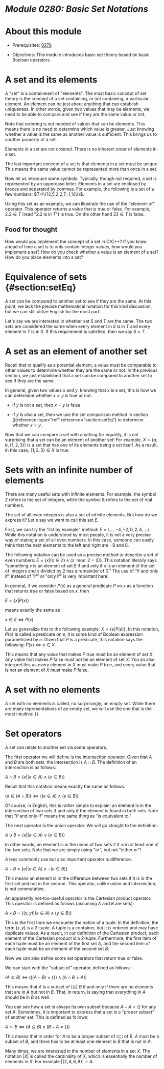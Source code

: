 # _Module 0280: Basic Set Notations_

# About this module

-   Prerequisites: [0279](../0279)

-   Objectives: This module introduces basic set theory based on basic
    Boolean operators.

# A set and its elements

A "set" is a containment of "elements". The most basic concept of set
theory is the concept of a set containing, or not containing, a
particular element. An element can be just about anything that can
establish uniqueness. In other words, given two values that may be
elements, we need to be able to compare and see if they are the same
value or not.

Note that ordering is not needed of values that can be elements. This
means there is no need to determine which value is greater. Just knowing
whether a value is the same as another value is sufficient. This brings
us to another property of a set.

Elements in a set are not ordered. There is no inherent order of
elements in a set.

The last important concept of a set is that elements in a set must be
unique. This means the same value cannot be represented more than once
in a set.

Now let us introduce some symbols. Typically, though not required, a set
is represented by an uppercase letter. Elements in a set are enclosed by
braces and separated by commas. For example, the following is a set of a
few numbers: $T=\\{12,5,2.2,7,-1,10\\}$.

Using this set as an example, we can illustrate the use of the
"element-of" operator. This operator returns a value that is true or
false. For example, $2.2 \in T$ (read "2.2 is in $T$") is true. On the
other hand $23 \in T$ is false.

## Food for thought

How would you implement the concept of a set in C/C++? If you know ahead
of time a set is to only contain integer values, how would you implement
a set? How do you check whether a value is an element of a set? How do
you place elements into a set?

# Equivalence of sets {#section:setEq}

A set can be compared to another set to see if they are the same. At
this point, we lack the precise mathematical notation for this kind
discussion, but we can still utilize English for the most part.

Let's say we are interested in whether set $S$ and $T$ are the same. The
two sets are considered the same when every element in $S$ is in $T$ and
every element in $T$ is in $S$. If this requirement is satisfied, then
we say $S=T$.

# A set as an element of another set

Recall that to qualify as a potential element, a value must be
comparable to other values to determine whether they are the same or
not. In the previous section, we just established that a set can be
compared to another set to see if they are the same.

In general, given two values $x$ and $y$, knowing that $x$ is a set,
this is how we can determine whether $x=y$ is true or not:

-   if $y$ is not a set, then $x=y$ is false

-   if $y$ is also a set, then we use the set comparison method in
    section [3](#section:setEq){reference-type="ref"
    reference="section:setEq"} to determine whether $x=y$.

Now that we can compare a set with anything for equality, it is not
surprising that a set can be an element of another set! For example,
$X=\{a,b,\{1,2,3\}\}$ is a set that has one of its elements being a set
itself. As a result, in this case, $\{1,2,3\} \in X$ is true.

# Sets with an infinite number of elements

There are many useful sets with infinite elements. For example, the
symbol $\mathbb{Z}$ refers to the set of integers, while the symbol
$\mathbb{R}$ refers to the set of real numbers.

The set of all even integers is also a set of infinite elements. But how
do we express it? Let's say we want to call this set $E$.

First, we can try the "list by example" method:
$E=\{\dots, -4, -2, 0, 2, 4, \dots\}$. While this notation is understood
by most people, it is not a very precise way of stating a set of all
even numbers. In this case, someone can easily think that the next
elements to the left and right are $-8$ and $8$.

The following notation can be used as a precise method to describe a set
of even numbers: $E=\{x|(x \in \mathbb{Z}) \wedge (x \mod 2 = 0)\}$.
This notation literally says "something $x$ is an element of set $E$ if
and only if $x$ is an element of the set of integers and $x$ divided by
2 has a remainder of 0." The use of "if and only if" instead of "if" or
"only if" is very important here!

In general, if we consider $P(x)$ as a general predicate $P$ on $x$ as a
function that returns true or false based on $x$, then

$E=\{x|P(x)\}$

means exactly the same as

$x\in E \Leftrightarrow P(x)$

Let us generalize this to the following example: $X=\{e|P(e)\}$. In this
notation, $P(e)$ is called a predicate on $e$, it is some kind of
Boolean expression parametrized by $e$. Given that $P$ is a predicate,
this notation says the following: $P(x) \Leftrightarrow x \in X$.

This means that any value that makes $P$ true must be an element of set
$X$. Any value that makes $P$ false must not be an element of set $X$.
You an also interpret this as every element in $X$ must make $P$ true,
and every value that is not an element of $X$ must make $P$ false.

# A set with no elements

A set with no elements is called, no surprisingly, an empty set. While
there are many representations of an empty set, we will use the one that
is the most intuitive: $\{\}$.

# Set operators

A set can relate to another set via some operators.

The first operator we will define is the intersection operator. Given
that $A$ and $B$ are both sets, the intersection is $A \cap B$. The
definition of an intersection is as follows:

$A \cap B = \{e|(e \in A) \wedge (e \in B)\}$

Recall that this notation means exactly the same as follows:

$(e \in (A \cap B)) \Leftrightarrow ((e \in A) \wedge (e \in B))$

Of course, in English, this is rather simple to explain: an element is
in the intersection of two sets if and only if the element is found in
both sets. Note that "if and only if" means the same thing as "is
equivalent to."

The next operator is the union operator. We will go straight to the
definition:

$A \cup B = \{e | (e \in A) \vee (e \in B)\}$

In other words, an element is in the union of two sets if it is in at
least one of the two sets. Note that we are simply using "or", but not
"either or"!

A less commonly use but also important operator is difference.

$A-B = \{e | (e \in A) \wedge \neg(e \in B)\}$

This means an element is in the difference between two sets if it is in
the first set and not in the second. This operator, unlike union and
intersection, is not commutative.

An apparently not-too-useful operator is the Cartesian product operator.
This operator is defined as follows (assuming $A$ and $B$ are sets):

$A \times B = \{(x,y)|(x \in A) \wedge (y \in B)\}$

This is the first time we encounter the notion of a tuple. In the
definition, the term $(x,y)$ is a 2-tuple. A tuple is a container, but
it is ordered and may have duplicate values. As a result, in our
definition of the Cartesian product, each element of the Cartesian
product is a 2-tuple. Furthermore, the first item of each tuple must be
an element of the first set $A$, and the second item of each tuple must
be an element of the second set $B$.

Now we can also define some set operators that return true or false.

We can start with the "subset of" operator, defined as follows:

$(A \subseteq B) \Leftrightarrow (((A-B) = \{\}) \wedge (A\cap B = A))$

This means that $A$ is a subset of ($\subseteq$) $B$ if and only if
there are no elements that are in $A$ but not in $B$. That, in return,
is saying that everything in $A$ should be in $B$ as well.

You can see how a set is always its own subset because $A-A=\{\}$ for
any set $A$. Sometimes, it is important to express that a set is a
"proper subset" of another set. This is defined as follows:

$A \subset B \Leftrightarrow (A \subseteq B) \wedge (B-A \neq \{\})$

This means that in order for $A$ to be a proper subset of ($\subset$) of
$B$, $A$ must be a subset of $B$, and there has to be at least one
element in $B$ that is not in $A$.

Many times, we are interested in the number of elements in a set $X$.
The notation $|X|$ is called the cardinality of $X$, which is
essentially the number of elements in $X$. For example
$|\{2,4,6,8\}|=4$.
